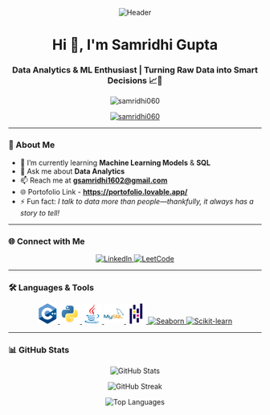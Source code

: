 <!-- Header GIF -->
<p align="center">
  <img src="https://media3.giphy.com/media/v1.Y2lkPTc5MGI3NjExb29ud3YxcTl1bDczYWFjN2JiaWZiZDV4bnNzcDh4NTAwMW00Y2VyeSZlcD12MV9pbnRlcm5hbF9naWZfYnlfaWQmY3Q9Zw/L1R1tvI9svkIWwpVYr/giphy.gif" alt="Header" />
</p>

<h1 align="center">Hi 👋, I'm Samridhi Gupta</h1>
<h3 align="center">Data Analytics & ML Enthusiast | Turning Raw Data into Smart Decisions 📈🤖</h3>

<p align="center">
  <img src="https://komarev.com/ghpvc/?username=samridhi060&label=Profile%20views&color=0e75b6&style=flat" alt="samridhi060" />
</p>

<p align="center">
  <a href="https://github.com/ryo-ma/github-profile-trophy">
    <img src="https://github-profile-trophy.vercel.app/?username=samridhi060&theme=radical&margin-w=15&margin-h=15" alt="samridhi060" />
  </a>
</p>

---

### 🚀 About Me
- 🔭 I’m currently learning **Machine Learning Models** & **SQL**
- 💬 Ask me about **Data Analytics**
- 📫 Reach me at **gsamridhi1602@gmail.com**
- 🌐 Portofolio Link - **https://portofolio.lovable.app/**
- ⚡ Fun fact: _I talk to data more than people—thankfully, it always has a story to tell!_

---

### 🌐 Connect with Me
<p align="center">
  <a href="https://linkedin.com/in/samridhi-gupta07" target="_blank">
    <img src="https://img.shields.io/badge/LinkedIn-0077B5?style=for-the-badge&logo=linkedin&logoColor=white" alt="LinkedIn" />
  </a>
  <a href="https://leetcode.com/u/samridhigupta7/" target="_blank">
    <img src="https://img.shields.io/badge/LeetCode-FFA116?style=for-the-badge&logo=leetcode&logoColor=black" alt="LeetCode" />
  </a>
</p>

---

### 🛠️ Languages & Tools
<p align="center">
  <a href="https://www.cplusplus.com/" target="_blank" rel="noreferrer">
    <img src="https://raw.githubusercontent.com/devicons/devicon/master/icons/cplusplus/cplusplus-original.svg" alt="C++" width="40" height="40" />
  </a>
  <a href="https://www.python.org" target="_blank" rel="noreferrer">
    <img src="https://raw.githubusercontent.com/devicons/devicon/master/icons/python/python-original.svg" alt="Python" width="40" height="40" />
  </a>
  <a href="https://www.java.com" target="_blank" rel="noreferrer">
    <img src="https://raw.githubusercontent.com/devicons/devicon/master/icons/java/java-original.svg" alt="Java" width="40" height="40" />
  </a>
  <a href="https://www.mysql.com/" target="_blank" rel="noreferrer">
    <img src="https://raw.githubusercontent.com/devicons/devicon/master/icons/mysql/mysql-original-wordmark.svg" alt="MySQL" width="40" height="40" />
  </a>
  <a href="https://pandas.pydata.org/" target="_blank" rel="noreferrer">
    <img src="https://raw.githubusercontent.com/devicons/devicon/2ae2a900d2f041da66e950e4d48052658d850630/icons/pandas/pandas-original.svg" alt="Pandas" width="40" height="40" />
  </a>
  <a href="https://seaborn.pydata.org/" target="_blank" rel="noreferrer">
    <img src="https://seaborn.pydata.org/_images/logo-mark-lightbg.svg" alt="Seaborn" width="40" height="40" />
  </a>
  <a href="https://scikit-learn.org/" target="_blank" rel="noreferrer">
    <img src="https://upload.wikimedia.org/wikipedia/commons/0/05/Scikit_learn_logo_small.svg" alt="Scikit-learn" width="40" height="40" />
  </a>
</p>


---

### 📊 GitHub Stats
<p align="center">
  <img src="https://github-readme-stats.vercel.app/api?username=samridhi060&show_icons=true&theme=radical" alt="GitHub Stats" />
</p>

<p align="center">
  <img src="https://github-readme-streak-stats.herokuapp.com/?user=samridhi060&theme=radical" alt="GitHub Streak" />
</p>

<p align="center">
  <img src="https://github-readme-stats.vercel.app/api/top-langs?username=samridhi060&layout=compact&theme=radical" alt="Top Languages" />
</p>

